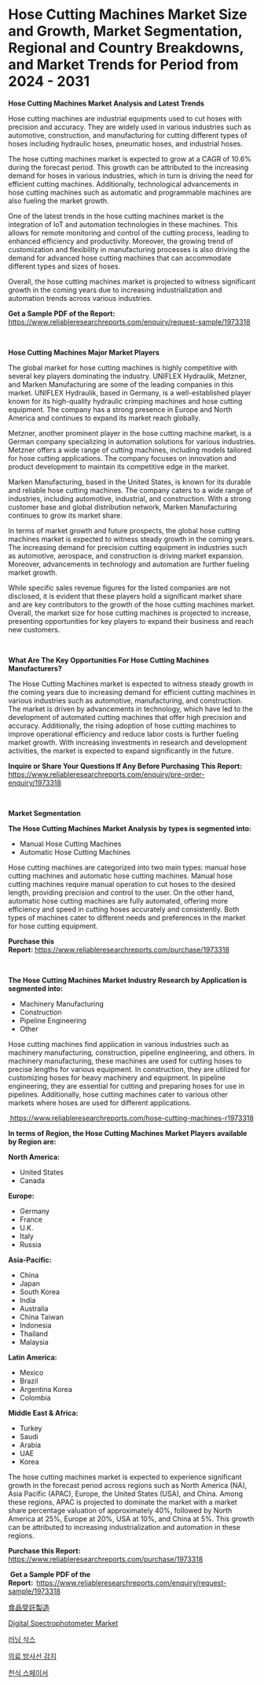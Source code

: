 <p><h1>Hose Cutting Machines Market Size and Growth, Market Segmentation, Regional and Country Breakdowns, and Market Trends for Period from 2024 -  2031</h1></p><p><strong>Hose Cutting Machines Market Analysis and Latest Trends</strong></p>
<p><p>Hose cutting machines are industrial equipments used to cut hoses with precision and accuracy. They are widely used in various industries such as automotive, construction, and manufacturing for cutting different types of hoses including hydraulic hoses, pneumatic hoses, and industrial hoses.</p><p>The hose cutting machines market is expected to grow at a CAGR of 10.6% during the forecast period. This growth can be attributed to the increasing demand for hoses in various industries, which in turn is driving the need for efficient cutting machines. Additionally, technological advancements in hose cutting machines such as automatic and programmable machines are also fueling the market growth.</p><p>One of the latest trends in the hose cutting machines market is the integration of IoT and automation technologies in these machines. This allows for remote monitoring and control of the cutting process, leading to enhanced efficiency and productivity. Moreover, the growing trend of customization and flexibility in manufacturing processes is also driving the demand for advanced hose cutting machines that can accommodate different types and sizes of hoses.</p><p>Overall, the hose cutting machines market is projected to witness significant growth in the coming years due to increasing industrialization and automation trends across various industries.</p></p>
<p><strong>Get a Sample PDF of the Report:&nbsp;</strong> <a href="https://www.reliableresearchreports.com/enquiry/request-sample/1973318">https://www.reliableresearchreports.com/enquiry/request-sample/1973318</a></p>
<p>&nbsp;</p>
<p><strong>Hose Cutting Machines Major Market Players</strong></p>
<p><p>The global market for hose cutting machines is highly competitive with several key players dominating the industry. UNIFLEX Hydraulik, Metzner, and Marken Manufacturing are some of the leading companies in this market. UNIFLEX Hydraulik, based in Germany, is a well-established player known for its high-quality hydraulic crimping machines and hose cutting equipment. The company has a strong presence in Europe and North America and continues to expand its market reach globally.</p><p>Metzner, another prominent player in the hose cutting machine market, is a German company specializing in automation solutions for various industries. Metzner offers a wide range of cutting machines, including models tailored for hose cutting applications. The company focuses on innovation and product development to maintain its competitive edge in the market.</p><p>Marken Manufacturing, based in the United States, is known for its durable and reliable hose cutting machines. The company caters to a wide range of industries, including automotive, industrial, and construction. With a strong customer base and global distribution network, Marken Manufacturing continues to grow its market share.</p><p>In terms of market growth and future prospects, the global hose cutting machines market is expected to witness steady growth in the coming years. The increasing demand for precision cutting equipment in industries such as automotive, aerospace, and construction is driving market expansion. Moreover, advancements in technology and automation are further fueling market growth.</p><p>While specific sales revenue figures for the listed companies are not disclosed, it is evident that these players hold a significant market share and are key contributors to the growth of the hose cutting machines market. Overall, the market size for hose cutting machines is projected to increase, presenting opportunities for key players to expand their business and reach new customers.</p></p>
<p>&nbsp;</p>
<p><strong>What Are The Key Opportunities For Hose Cutting Machines Manufacturers?</strong></p>
<p><p>The Hose Cutting Machines market is expected to witness steady growth in the coming years due to increasing demand for efficient cutting machines in various industries such as automotive, manufacturing, and construction. The market is driven by advancements in technology, which have led to the development of automated cutting machines that offer high precision and accuracy. Additionally, the rising adoption of hose cutting machines to improve operational efficiency and reduce labor costs is further fueling market growth. With increasing investments in research and development activities, the market is expected to expand significantly in the future.</p></p>
<p><strong>Inquire or Share Your Questions If Any Before Purchasing This Report:</strong> <a href="https://www.reliableresearchreports.com/enquiry/pre-order-enquiry/1973318">https://www.reliableresearchreports.com/enquiry/pre-order-enquiry/1973318</a></p>
<p>&nbsp;</p>
<p><strong>Market Segmentation</strong></p>
<p><strong>The Hose Cutting Machines Market Analysis by types is segmented into:</strong></p>
<p><ul><li>Manual Hose Cutting Machines</li><li>Automatic Hose Cutting Machines</li></ul></p>
<p><p>Hose cutting machines are categorized into two main types: manual hose cutting machines and automatic hose cutting machines. Manual hose cutting machines require manual operation to cut hoses to the desired length, providing precision and control to the user. On the other hand, automatic hose cutting machines are fully automated, offering more efficiency and speed in cutting hoses accurately and consistently. Both types of machines cater to different needs and preferences in the market for hose cutting equipment.</p></p>
<p><strong>Purchase this Report:&nbsp;</strong><a href="https://www.reliableresearchreports.com/purchase/1973318">https://www.reliableresearchreports.com/purchase/1973318</a></p>
<p>&nbsp;</p>
<p><strong>The Hose Cutting Machines Market Industry Research by Application is segmented into:</strong></p>
<p><ul><li>Machinery Manufacturing</li><li>Construction</li><li>Pipeline Engineering</li><li>Other</li></ul></p>
<p><p>Hose cutting machines find application in various industries such as machinery manufacturing, construction, pipeline engineering, and others. In machinery manufacturing, these machines are used for cutting hoses to precise lengths for various equipment. In construction, they are utilized for customizing hoses for heavy machinery and equipment. In pipeline engineering, they are essential for cutting and preparing hoses for use in pipelines. Additionally, hose cutting machines cater to various other markets where hoses are used for different applications.</p></p>
<p><a href="https://www.reliableresearchreports.com/hose-cutting-machines-r1973318">&nbsp;https://www.reliableresearchreports.com/hose-cutting-machines-r1973318</a></p>
<p><strong>In terms of Region, the Hose Cutting Machines Market Players available by Region are:</strong></p>
<p>
    <p> <strong> North America: </strong>
        <ul>
            <li>United States</li>
            <li>Canada</li>
        </ul>
        </p> 
    <p> <strong> Europe: </strong>
        <ul>
            <li>Germany</li>
            <li>France</li>
            <li>U.K.</li>
            <li>Italy</li>
            <li>Russia</li>
        </ul>
        </p> 
    <p> <strong> Asia-Pacific: </strong>
        <ul>
            <li>China</li>
            <li>Japan</li>
            <li>South Korea</li>
            <li>India</li>
            <li>Australia</li>
            <li>China Taiwan</li>
            <li>Indonesia</li>
            <li>Thailand</li>
            <li>Malaysia</li>
        </ul>
        </p> 
    <p> <strong> Latin America: </strong>
        <ul>
            <li>Mexico</li>
            <li>Brazil</li>
            <li>Argentina Korea</li>
            <li>Colombia</li>
        </ul>
        </p> 
    <p> <strong> Middle East & Africa: </strong>
        <ul>
            <li>Turkey</li>
            <li>Saudi</li>
            <li>Arabia</li>
            <li>UAE</li>
            <li>Korea</li>
        </ul>
    </p>
    </p>
<p><p>The hose cutting machines market is expected to experience significant growth in the forecast period across regions such as North America (NA), Asia Pacific (APAC), Europe, the United States (USA), and China. Among these regions, APAC is projected to dominate the market with a market share percentage valuation of approximately 40%, followed by North America at 25%, Europe at 20%, USA at 10%, and China at 5%. This growth can be attributed to increasing industrialization and automation in these regions.</p></p>
<p><strong>Purchase this Report: </strong><a href="https://www.reliableresearchreports.com/purchase/1973318">https://www.reliableresearchreports.com/purchase/1973318</a></p>
<p>&nbsp;<strong>Get a Sample PDF of the Report:&nbsp;&nbsp;</strong><a href="https://www.reliableresearchreports.com/enquiry/request-sample/1973318">https://www.reliableresearchreports.com/enquiry/request-sample/1973318</a></p>
<p><strong></strong></p>
<p><p><a href="https://medium.com/@stevencornish04/%E9%A3%9F%E5%93%81%E8%A3%BD%E9%80%A0%E6%A5%AD%E3%81%AE%E5%B8%82%E5%A0%B4%E8%A6%8F%E6%A8%A1-cagr-%E3%83%88%E3%83%AC%E3%83%B3%E3%83%892024-2030-a8f15ef0f3cc">食品受託製造</a></p><p><a href="https://github.com/moyahfrancoestellec51j635wcx/Market-Research-Report-List-2/blob/main/digital-spectrophotometer-market.md">Digital Spectrophotometer Market</a></p><p><a href="https://github.com/OwenHamiytll568745/Market-Research-Report-List-1/blob/main/555166433766.md">러닝 삭스</a></p><p><a href="https://medium.com/@jasonalter89657w/%EC%9D%98%EB%A3%8C-%EB%B0%A9%EC%82%AC%EC%84%A0-%EA%B0%90%EC%A7%80-%EC%8B%9C%EC%9E%A5-%EC%A2%85%EB%A5%98-%EC%9D%91%EC%9A%A9-%EB%B0%8F-%EC%A7%80%EB%A6%AC%EC%97%90-%EB%8C%80%ED%95%9C-%ED%8F%AC%EA%B4%84%EC%A0%81%EC%9D%B8-%ED%8F%89%EA%B0%80-bd78740d41e2">의료 방사선 감지</a></p><p><a href="https://medium.com/@dulcewisozk/%EC%B2%9C%EC%8B%9D-%EC%8A%A4%ED%8E%98%EC%9D%B4%EC%84%9C-%EC%8B%9C%EC%9E%A5-%EB%B6%84%EC%84%9D-%EB%B0%8F-2024%EB%85%84%EB%B6%80%ED%84%B0-2031%EB%85%84%EA%B9%8C%EC%A7%80-%EC%98%88%EC%B8%A1%EB%90%9C-%EA%B7%9C%EB%AA%A8-b1aff81bbcda">천식 스페이서</a></p></p>